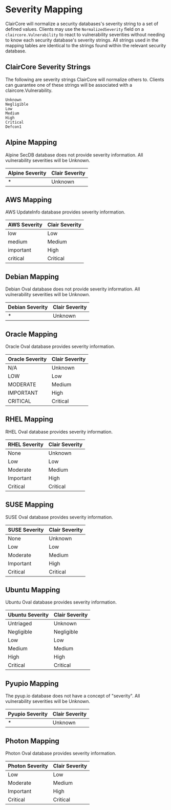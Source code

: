 # Severity Mapping

ClairCore will normalize a security databases's severity string to a set of defined values.
Clients may use the `NormalizedSeverity` field on a `claircore.Vulnerability` to react to vulnerability severities without needing to know each security database's severity strings.
All strings used in the mapping tables are identical to the strings found within the relevant security database.

## ClairCore Severity Strings
The following are severity strings ClairCore will normalize others to.
Clients can guarantee one of these strings will be associated with a claircore.Vulnerability.
```
Unknown
Negligible
Low
Medium
High
Critical
Defcon1
```

## Alpine Mapping

Alpine SecDB database does not provide severity information.
All vulnerability severities will be Unknown.

| Alpine Severity | Clair Severity |
| - | - |
| * | Unknown |

## AWS Mapping

AWS UpdateInfo database provides severity information.

| AWS Severity | Clair Severity |
| - | - |
| low | Low |
| medium | Medium |
| important | High |
| critical | Critical |

## Debian Mapping

Debian Oval database does not provide severity information.
All vulnerability severities will be Unknown.

| Debian Severity | Clair Severity |
| - | - |
| * | Unknown |

## Oracle Mapping

Oracle Oval database provides severity information.

| Oracle Severity | Clair Severity |
| - | - |
| N/A | Unknown |
| LOW | Low |
| MODERATE | Medium |
| IMPORTANT | High |
| CRITICAL | Critical

## RHEL Mapping

RHEL Oval database provides severity information.

| RHEL Severity | Clair Severity |
| - | - |
| None | Unknown |
| Low | Low |
| Moderate | Medium |
| Important | High |
| Critical | Critical |

## SUSE Mapping

SUSE Oval database provides severity information.

| SUSE Severity | Clair Severity |
| - | - |
| None | Unknown |
| Low | Low |
| Moderate | Medium |
| Important | High |
| Critical | Critical |

## Ubuntu Mapping

Ubuntu Oval database provides severity information.

| Ubuntu Severity | Clair Severity |
| - | - |
| Untriaged | Unknown |
| Negligible | Negligible |
| Low | Low |
| Medium | Medium |
| High | High |
| Critical | Critical |

## Pyupio Mapping

The pyup.io database does not have a concept of "severity".
All vulnerability severities will be Unknown.

| Pyupio Severity | Clair Severity |
| - | - |
| * | Unknown |

## Photon Mapping

Photon Oval database provides severity information.

| Photon Severity | Clair Severity |
| - | - |
| Low | Low |
| Moderate | Medium |
| Important | High |
| Critical | Critical |
